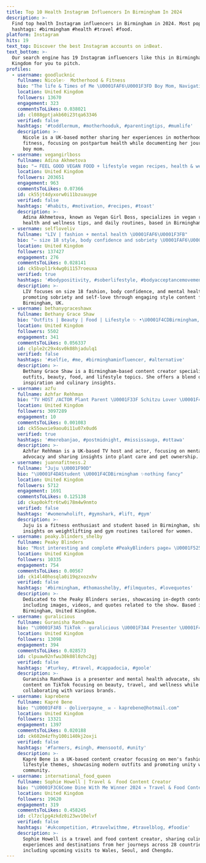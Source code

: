 ```yaml
---
title: Top 10 Health Instagram Influencers In Birmingham In 2024
description: >-
  Find top health Instagram influencers in Birmingham in 2024. Most popular
  hashtags: #birmingham #health #travel #food.
platform: Instagram
hits: 19
text_top: Discover the best Instagram accounts on inBeat.
text_bottom: >-
  Our search engine has 19 Instagram influencers like this in Birmingham, United
  Kingdom for you to pitch.
profiles:
  - username: goodlucknic
    fullname: Nicole✨  Motherhood & Fitness
    bio: "The life & Times of Me \U0001FAF6\U0001F3FD Boy Mom, Navigating Postpartum \U0001F90D Health & Fitness journey \U0001F4CD Birmingham DM to collab"
    location: United Kingdom
    followers: 13670
    engagement: 323
    commentsToLikes: 0.038021
    id: cl088gptjakb60i23tqa63346
    verified: false
    hashtags: '#toddlermum, #motherhooduk, #parentingtips, #mumlife'
    description: >-
      Nicole is a UK-based mother sharing her experiences in motherhood and
      fitness, focusing on postpartum health while documenting her journey as a
      boy mom.
  - username: vegangirlboss
    fullname: Adina Akhmetova
    bio: "→ FEEL GOOD VEGAN FOOD + lifestyle vegan recipes, health & wellness, daily routines \U0001F4CD Birmingham, UK ✉️ vegangirlboss@gmail.com"
    location: United Kingdom
    followers: 203651
    engagement: 963
    commentsToLikes: 0.07366
    id: ck55jt4dyxorw0i11bzuauype
    verified: false
    hashtags: '#habits, #motivation, #recipes, #toast'
    description: >-
      Adina Akhmetova, known as Vegan Girl Boss, specializes in vegan recipes,
      health and wellness tips, and daily routines, based in Birmingham, UK.
  - username: selfloveliv
    fullname: "LIV | fashion + mental health \U0001FAF6\U0001F3FB"
    bio: "— size 18 style, body confidence and sobriety \U0001FAF6\U0001F3FB — enquires - elle@freefocus.co.uk — birmingham, UK\U0001F4CD — SHOP MY OUTFITS ⬇️"
    location: United Kingdom
    followers: 137427
    engagement: 276
    commentsToLikes: 0.028141
    id: ck5bvpl1rk4wg0i1157roeuxa
    verified: true
    hashtags: '#bodypositivity, #soberlifestyle, #bodyacceptancemovement, #size18fashion'
    description: >-
      LIV focuses on size 18 fashion, body confidence, and mental health,
      promoting sobriety and self-love through engaging style content from
      Birmingham, UK.
  - username: bethanygraceshawx
    fullname: Bethany Grace Shaw
    bio: "Outfits | Beauty | Food | Lifestyle ✨ •\U0001F4CDBirmingham, UK • \U0001FAB4content creator • \U0001F48C bethanygraceshaw@outlook.com"
    location: United Kingdom
    followers: 5502
    engagement: 341
    commentsToLikes: 0.056337
    id: clple2c29x4sv0k08hjadulq1
    verified: false
    hashtags: '#selfie, #me, #birminghaminfluencer, #alternative'
    description: >-
      Bethany Grace Shaw is a Birmingham-based content creator specializing in
      outfits, beauty, food, and lifestyle topics. She offers a blend of fashion
      inspiration and culinary insights.
  - username: azfu
    fullname: Azhfar Rehhman
    bio: "TV HOST /ACTOR Plant Parent \U0001F33F Schitzu Lover \U0001F415 Mental Health Activist ⛅ BPPA \U0001F1EC\U0001F1E7\U0001F1E6\U0001F1EA"
    location: United Kingdom
    followers: 3097289
    engagement: 10
    commentsToLikes: 0.001083
    id: ck55owxie9aou0i11u07x0ud6
    verified: true
    hashtags: '#merebanjao, #postmidnight, #mississauga, #ottawa'
    description: >-
      Azhfar Rehhman is a UK-based TV host and actor, focusing on mental health
      advocacy and sharing insights into plant care and pet ownership.
  - username: juannafitness.2
    fullname: "Juju \U0001F90D"
    bio: "\U0001F4DAStudent \U0001F4CDBirmingham ✨nothing fancy"
    location: United Kingdom
    followers: 5712
    engagement: 1691
    commentsToLikes: 0.125138
    id: ckap0okftr6tw0i78m4w9nmto
    verified: false
    hashtags: '#womenwholift, #gymshark, #lift, #gym'
    description: >-
      Juju is a fitness enthusiast and student based in Birmingham, sharing
      insights on weightlifting and gym routines tailored for women.
  - username: peaky.blinders_shelby
    fullname: Peaky Blinders
    bio: "Most interesting and complete #PeakyBlinders page☠️ \U0001F525Pics and videos \U0001F525Information \U0001F525Upgrades \U0001F525Quotes Birmingham, United Kingdom\U0001F4CD"
    location: United Kingdom
    followers: 10335
    engagement: 754
    commentsToLikes: 0.00567
    id: ck14l40hosqla0i19qzxozxhv
    verified: false
    hashtags: '#birmingham, #thomasshelby, #filmquotes, #lovequotes'
    description: >-
      Dedicated to the Peaky Blinders series, showcasing in-depth content
      including images, videos, and quotes related to the show. Based in
      Birmingham, United Kingdom.
  - username: guralicious
    fullname: Guranisha Randhawa
    bio: "\U0001F3A5 TikTok - guralicious \U0001F3A4 Presenter \U0001F4FB @bbcasiannetwork \U0001F9E0 Mental Health Advocate \U0001F484 MUA @houseofa_ \U0001F30D Travel @justatourist_"
    location: United Kingdom
    followers: 13098
    engagement: 394
    commentsToLikes: 0.028573
    id: clpuaw92nfwu30k08l0zhc2gj
    verified: false
    hashtags: '#turkey, #travel, #cappadocia, #goole'
    description: >-
      Guranisha Randhawa is a presenter and mental health advocate, sharing
      content on TikTok focusing on beauty, travel, and wellness while
      collaborating with various brands.
  - username: kaprebene
    fullname: Kapré Bene
    bio: "\U0001F4F8 - @oliverpayne_ ✉️ - kaprebene@hotmail.com"
    location: United Kingdom
    followers: 13321
    engagement: 1397
    commentsToLikes: 0.020188
    id: ck602m4zfhy100i140kj2oxji
    verified: false
    hashtags: '#farmers, #singh, #mensootd, #unity'
    description: >-
      Kapré Bene is a UK-based content creator focusing on men's fashion and
      lifestyle themes, showcasing modern outfits and promoting unity within the
      community.
  - username: international_food_queen
    fullname: Sophie Howell | Travel &  Food Content Creator
    bio: "\U0001F3C6Come Dine With Me Winner 2024 ✈️ Travel & Food Content Creator \U0001F51C Next stop, N Wales, Seoul, Chengdu \U0001F30F 28 Countries and counting"
    location: United Kingdom
    followers: 19620
    engagement: 319
    commentsToLikes: 0.458245
    id: cl7zclpg4zkdz0i23wv10elvf
    verified: false
    hashtags: '#ukcompetition, #travelwithme, #travelblog, #foodie'
    description: >-
      Sophie Howell is a travel and food content creator, sharing culinary
      experiences and destinations from her journeys across 28 countries,
      including upcoming visits to Wales, Seoul, and Chengdu.
---
```


